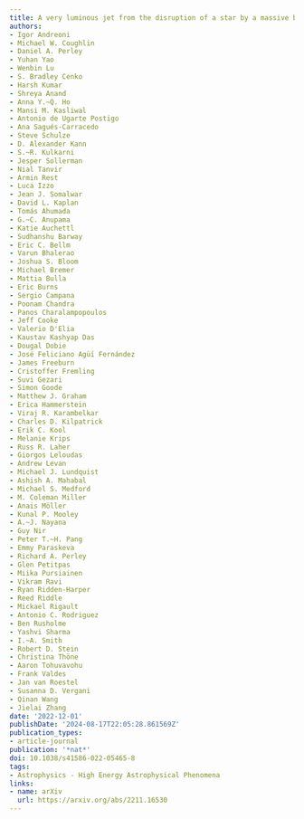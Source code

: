 ```yaml
---
title: A very luminous jet from the disruption of a star by a massive black hole
authors:
- Igor Andreoni
- Michael W. Coughlin
- Daniel A. Perley
- Yuhan Yao
- Wenbin Lu
- S. Bradley Cenko
- Harsh Kumar
- Shreya Anand
- Anna Y.~Q. Ho
- Mansi M. Kasliwal
- Antonio de Ugarte Postigo
- Ana Sagués-Carracedo
- Steve Schulze
- D. Alexander Kann
- S.~R. Kulkarni
- Jesper Sollerman
- Nial Tanvir
- Armin Rest
- Luca Izzo
- Jean J. Somalwar
- David L. Kaplan
- Tomás Ahumada
- G.~C. Anupama
- Katie Auchettl
- Sudhanshu Barway
- Eric C. Bellm
- Varun Bhalerao
- Joshua S. Bloom
- Michael Bremer
- Mattia Bulla
- Eric Burns
- Sergio Campana
- Poonam Chandra
- Panos Charalampopoulos
- Jeff Cooke
- Valerio D'Elia
- Kaustav Kashyap Das
- Dougal Dobie
- José Feliciano Agüı́ Fernández
- James Freeburn
- Cristoffer Fremling
- Suvi Gezari
- Simon Goode
- Matthew J. Graham
- Erica Hammerstein
- Viraj R. Karambelkar
- Charles D. Kilpatrick
- Erik C. Kool
- Melanie Krips
- Russ R. Laher
- Giorgos Leloudas
- Andrew Levan
- Michael J. Lundquist
- Ashish A. Mahabal
- Michael S. Medford
- M. Coleman Miller
- Anais Möller
- Kunal P. Mooley
- A.~J. Nayana
- Guy Nir
- Peter T.~H. Pang
- Emmy Paraskeva
- Richard A. Perley
- Glen Petitpas
- Miika Pursiainen
- Vikram Ravi
- Ryan Ridden-Harper
- Reed Riddle
- Mickael Rigault
- Antonio C. Rodriguez
- Ben Rusholme
- Yashvi Sharma
- I.~A. Smith
- Robert D. Stein
- Christina Thöne
- Aaron Tohuvavohu
- Frank Valdes
- Jan van Roestel
- Susanna D. Vergani
- Qinan Wang
- Jielai Zhang
date: '2022-12-01'
publishDate: '2024-08-17T22:05:28.861569Z'
publication_types:
- article-journal
publication: '*nat*'
doi: 10.1038/s41586-022-05465-8
tags:
- Astrophysics - High Energy Astrophysical Phenomena
links:
- name: arXiv
  url: https://arxiv.org/abs/2211.16530
---
```


